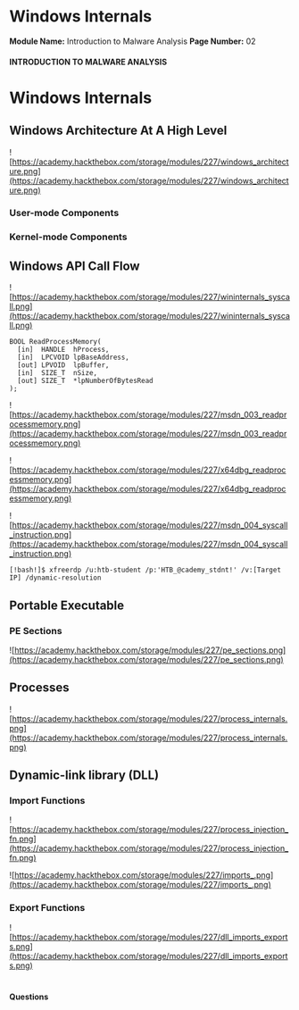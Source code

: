 <!--
 // Platform: Academy
// URL: https://academy.hackthebox.com/module/227/section/2493
// Platform Version: V1
// Module ID: 227
// Module Name: Introduction to Malware Analysis
// Module Difficulty: Hard
// Section ID: 2493
// Section Title: Windows Internals
// Page Title: Hack The Box - Academy
// Page Number: 02
-->

# Windows Internals

**Module Name:** Introduction to Malware Analysis **Page Number:** 02

#### 

#### INTRODUCTION TO MALWARE ANALYSIS

# Windows Internals

## Windows Architecture At A High Level

![https://academy.hackthebox.com/storage/modules/227/windows_architecture.png](https://academy.hackthebox.com/storage/modules/227/windows_architecture.png)

### User-mode Components

### Kernel-mode Components

## Windows API Call Flow

![https://academy.hackthebox.com/storage/modules/227/wininternals_syscall.png](https://academy.hackthebox.com/storage/modules/227/wininternals_syscall.png)

``` shell-session
BOOL ReadProcessMemory(
  [in]  HANDLE  hProcess,
  [in]  LPCVOID lpBaseAddress,
  [out] LPVOID  lpBuffer,
  [in]  SIZE_T  nSize,
  [out] SIZE_T  *lpNumberOfBytesRead
);
```

![https://academy.hackthebox.com/storage/modules/227/msdn_003_readprocessmemory.png](https://academy.hackthebox.com/storage/modules/227/msdn_003_readprocessmemory.png)

![https://academy.hackthebox.com/storage/modules/227/x64dbg_readprocessmemory.png](https://academy.hackthebox.com/storage/modules/227/x64dbg_readprocessmemory.png)

![https://academy.hackthebox.com/storage/modules/227/msdn_004_syscall_instruction.png](https://academy.hackthebox.com/storage/modules/227/msdn_004_syscall_instruction.png)

``` shell-session
[!bash!]$ xfreerdp /u:htb-student /p:'HTB_@cademy_stdnt!' /v:[Target IP] /dynamic-resolution
```

## Portable Executable

### PE Sections

![https://academy.hackthebox.com/storage/modules/227/pe_sections.png](https://academy.hackthebox.com/storage/modules/227/pe_sections.png)

## Processes

![https://academy.hackthebox.com/storage/modules/227/process_internals.png](https://academy.hackthebox.com/storage/modules/227/process_internals.png)

## Dynamic-link library (DLL)

### Import Functions

![https://academy.hackthebox.com/storage/modules/227/process_injection_fn.png](https://academy.hackthebox.com/storage/modules/227/process_injection_fn.png)

![https://academy.hackthebox.com/storage/modules/227/imports_.png](https://academy.hackthebox.com/storage/modules/227/imports_.png)

### Export Functions

![https://academy.hackthebox.com/storage/modules/227/dll_imports_exports.png](https://academy.hackthebox.com/storage/modules/227/dll_imports_exports.png)

# 

# 

#### Questions

####